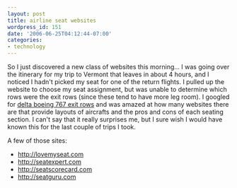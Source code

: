 ```yaml
---
layout: post
title: airline seat websites
wordpress_id: 151
date: '2006-06-25T04:12:44-07:00'
categories:
- technology
---
```

So I just discovered a new class of websites this morning... I was going over the itinerary for my trip to Vermont that
leaves in about 4 hours, and I noticed I hadn't picked my seat for one of the return flights.  I pulled up the website
to choose my seat assignment, but was unable to determine which rows were the exit rows (since these tend to have more
leg room).  I googled for [delta boeing 767 exit rows][] and was amazed at how many websites there are that provide
layouts of aircrafts and the pros and cons of each seating section.  I can't say that it really surprises me, but I sure
wish I would have known this for the last couple of trips I took.

A few of those sites:

- <http://lovemyseat.com>
- <http://seatexpert.com>
- <http://seatscorecard.com>
- <http://seatguru.com>

[delta boeing 767 exit rows]: http://www.google.com/search?q=delta+boeing+767+exit+rows
